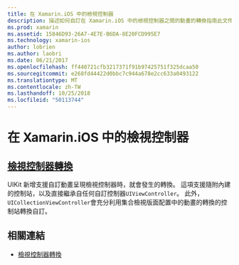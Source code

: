 ```yaml
---
title: 在 Xamarin.iOS 中的檢視控制器
description: 描述如何自訂在 Xamarin.iOS 中的檢視控制器之間的動畫的轉換指南此文件連結。
ms.prod: xamarin
ms.assetid: 15846D93-26A7-4E7E-B6DA-8E20FCD995E7
ms.technology: xamarin-ios
author: lobrien
ms.author: laobri
ms.date: 06/21/2017
ms.openlocfilehash: ff440721cfb3217371f91b97425751f325dcaa50
ms.sourcegitcommit: e268fd44422d0bbc7c944a678e2cc633a0493122
ms.translationtype: MT
ms.contentlocale: zh-TW
ms.lasthandoff: 10/25/2018
ms.locfileid: "50113744"
---
```

# <a name="view-controllers-in-xamarinios"></a>在 Xamarin.iOS 中的檢視控制器

## <a name="view-controller-transitionstransitionsmd"></a>[檢視控制器轉換](transitions.md)

UIKit 新增支援自訂動畫呈現檢視控制器時，就會發生的轉換。 這項支援隨附內建的控制站，以及直接繼承自任何自訂控制器`UIViewController`。 此外，`UICollectionViewController`會充分利用集合檢視版面配置中的動畫的轉換的控制站轉換自訂。

## <a name="related-links"></a>相關連結

- [檢視控制器轉換](~/ios/user-interface/ios-ui/view-controllers/transitions.md)
